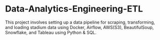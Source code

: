 # Data-Analytics-Engineering-ETL
 This project involves setting up a data pipeline for scraping, transforming, and loading stadium data using Docker, Airflow, AWS(S3), BeautifulSoup, Snowflake, and Tableau using Python & SQL.
